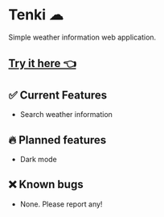 # Tenki ☁

Simple weather information web application.

## [Try it here 👈](https://tenki.patrickauri.com)

## ✅ Current Features

- Search weather information

## 🔥 Planned features

- Dark mode

## ❌ Known bugs

- None. Please report any!
